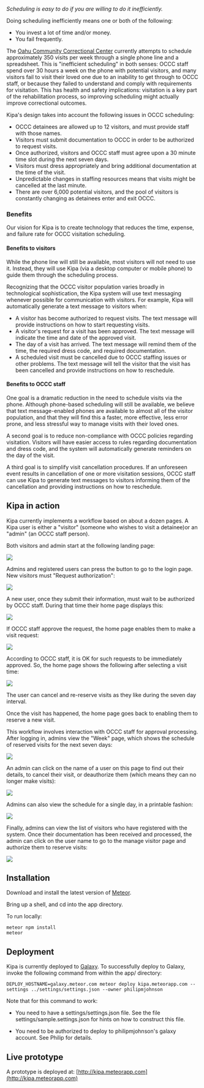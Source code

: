 *Scheduling is easy to do if you are willing to do it inefficiently.*

Doing scheduling inefficiently means one or both of the following:

  * You invest a lot of time and/or money.
  * You fail frequently.
  
The [Oahu Community Correctional Center](http://dps.hawaii.gov/about/divisions/corrections/occc/) currently attempts to schedule approximately 350 visits per week through a single phone line and a spreadsheet. This is "inefficient scheduling" in both senses:  OCCC staff spend over 30 hours a week on the phone with potential visitors, and many visitors fail to visit their loved one due to an inability to get through to OCCC staff, or because they failed to understand and comply with requirements for visitation. This has health and safety implications: visitation is a key part of the rehabilitation process, so improving scheduling might actually improve correctional outcomes. 
   
Kipa's design takes into account the following issues in OCCC scheduling:

* OCCC detainees are allowed up to 12 visitors, and must provide staff with those names. 
* Visitors must submit documentation to OCCC in order to be authorized to request visits. 
* Once authorized, visitors and OCCC staff must agree upon a 30 minute time slot during the next seven days.
* Visitors must dress appropriately and bring additional documentation at the time of the visit.
* Unpredictable changes in staffing resources means that visits might be cancelled at the last minute. 
* There are over 6,000 potential visitors, and the pool of visitors is constantly changing as detainees enter and exit OCCC.

### Benefits

Our vision for Kipa is to create technology that reduces the time, expense, and failure rate for OCCC visitation scheduling.

#### Benefits to visitors

While the phone line will still be available, most visitors will not need to use it. Instead, they will use Kipa (via a desktop computer or mobile phone) to guide them through the scheduling process. 

Recognizing that the OCCC visitor population varies broadly in technological sophistication, the Kipa system will use text messaging whenever possible for communication with visitors.  For example, Kipa will automatically generate a text message to visitors when:

* A visitor has become authorized to request visits. The text message will provide instructions on how to start requesting visits.
* A visitor's request for a visit has been approved. The text message will indicate the time and date of the approved visit.
* The day of a visit has arrived. The text message will remind them of the time, the required dress code, and required documentation.
* A scheduled visit must be cancelled due to OCCC staffing issues or other problems. The text message will tell the visitor that the visit has been cancelled and provide instructions on how to reschedule.

#### Benefits to OCCC staff

One goal is a dramatic reduction in the need to schedule visits via the phone. Although phone-based scheduling will still be available, we believe that text message-enabled phones are available to almost all of the visitor population, and that they will find this a faster, more effective, less error prone, and less stressful way to manage visits with their loved ones. 

A second goal is to reduce non-compliance with OCCC policies regarding visitation. Visitors will have easier access to rules regarding documentation and dress code, and the system will automatically generate reminders on the day of the visit.  

A third goal is to simplify visit cancellation procedures.  If an unforeseen event results in cancellation of one or more visitation sessions, OCCC staff can use Kipa to generate text messages to visitors informing them of the cancellation and providing instructions on how to reschedule. 

## Kipa in action

Kipa currently implements a workflow based on about a dozen pages. A Kipa user is either a "visitor" (someone who wishes to visit a detainee)or an "admin" (an OCCC staff person). 

Both visitors and admin start at the following landing page:

![](https://github.com/HACC2016/teamkipa/raw/master/doc/screenshots/landing.png)

Admins and registered users can press the button to go to the login page.  New visitors must "Request authorization":

![](https://github.com/HACC2016/teamkipa/raw/master/doc/screenshots/visitor-request-authorization.png)

A new user, once they submit their information, must wait to be authorized by OCCC staff. During that time their home page displays this:

![](https://github.com/HACC2016/teamkipa/raw/master/doc/screenshots/visitor-authorization-pending.png)

If OCCC staff approve the request, the home page enables them to make a visit request:

![](https://github.com/HACC2016/teamkipa/raw/master/doc/screenshots/visitor-reserve-visit.png)

According to OCCC staff, it is OK for such requests to be immediately approved. So, the home page shows the following after selecting a visit time:

![](https://github.com/HACC2016/teamkipa/raw/master/doc/screenshots/visitor-visit-pending.png)

The user can cancel and re-reserve visits as they like during the seven day interval.

Once the visit has happened, the home page goes back to enabling them to reserve a new visit.

This workflow involves interaction with OCCC staff for approval processing. After logging in, admins view the "Week" page, which shows the schedule of reserved visits for the next seven days:

![](https://github.com/HACC2016/teamkipa/raw/master/doc/screenshots/admin-week.png)

An admin can click on the name of a user on this page to find out their details, to cancel their visit, or deauthorize them (which means they can no longer make visits):

![](https://github.com/HACC2016/teamkipa/raw/master/doc/screenshots/admin-manage-visitor.png)

Admins can also view the schedule for a single day, in a printable fashion:

![](https://github.com/HACC2016/teamkipa/raw/master/doc/screenshots/admin-day.png)

Finally, admins can view the list of visitors who have registered with the system. Once their documentation has been received and processed, the admin can click on the user name to go to the manage visitor page and authorize them to reserve visits:

![](https://github.com/HACC2016/teamkipa/raw/master/doc/screenshots/admin-authorize.png)


## Installation

Download and install the latest version of [Meteor](https://www.meteor.com/).

Bring up a shell, and cd into the app directory.

To run locally:

```
meteor npm install
meteor
```

## Deployment

Kipa is currently deployed to [Galaxy](http://galaxy.meteor.com).  To successfully deploy to Galaxy, invoke the following command from within the app/ directory:

```
DEPLOY_HOSTNAME=galaxy.meteor.com meteor deploy kipa.meteorapp.com --settings ../settings/settings.json --owner philipmjohnson
```

Note that for this command to work:

  * You need to have a settings/settings.json file. See the file settings/sample.settings.json for hints on how to construct this file.

  * You need to be authorized to deploy to philipmjohnson's galaxy account.  See Philip for details.
  
## Live prototype

A prototype is deployed at: [http://kipa.meteorapp.com](http://kipa.meteorapp.com)